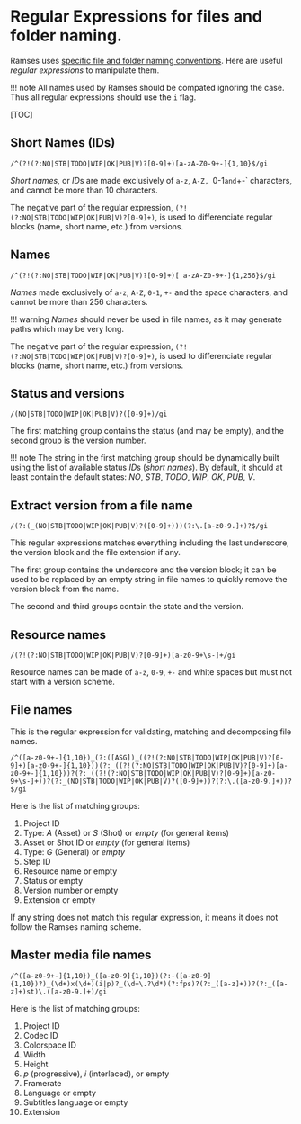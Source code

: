 # Regular Expressions for files and folder naming.

Ramses uses [specific file and folder naming conventions](../../components/files/naming.md). Here are useful *regular expressions* to manipulate them.

!!! note
    All names used by Ramses should be compated ignoring the case. Thus all regular expressions should use the `i` flag.

[TOC]

## Short Names (IDs)

    /^(?!(?:NO|STB|TODO|WIP|OK|PUB|V)?[0-9]+)[a-zA-Z0-9+-]{1,10}$/gi

*Short names*, or *ID*s are made exclusively of `a-z`, `A-Z, `0-1` and `+-` characters, and cannot be more than 10 characters.

The negative part of the regular expression, `(?!(?:NO|STB|TODO|WIP|OK|PUB|V)?[0-9]+)`, is used to differenciate regular blocks (name, short name, etc.) from versions.

## Names

    /^(?!(?:NO|STB|TODO|WIP|OK|PUB|V)?[0-9]+)[ a-zA-Z0-9+-]{1,256}$/gi

*Names* made exclusively of `a-z`, `A-Z`, `0-1`, `+-` and the space characters, and cannot be more than 256 characters.

!!! warning
    *Names* should never be used in file names, as it may generate paths which may be very long.

The negative part of the regular expression, `(?!(?:NO|STB|TODO|WIP|OK|PUB|V)?[0-9]+)`, is used to differenciate regular blocks (name, short name, etc.) from versions.


## Status and versions

    /(NO|STB|TODO|WIP|OK|PUB|V)?([0-9]+)/gi

The first matching group contains the status (and may be empty), and the second group is the version number.

!!! note
    The string in the first matching group should be dynamically built using the list of available status *ID*s (*short names*). By default, it should at least contain the default states: *NO*, *STB*, *TODO*, *WIP*, *OK*, *PUB*, *V*.

## Extract version from a file name

    /(?:(_(NO|STB|TODO|WIP|OK|PUB|V)?([0-9]+)))(?:\.[a-z0-9.]+)?$/gi

This regular expressions matches everything including the last underscore, the version block and the file extension if any.

The first group contains the underscore and the version block; it can be used to be replaced by an empty string in file names to quickly remove the version block from the name.

The second and third groups contain the state and the version.

## Resource names

    /(?!(?:NO|STB|TODO|WIP|OK|PUB|V)?[0-9]+)[a-z0-9+\s-]+/gi

Resource names can be made of `a-z`, `0-9`, `+-` and white spaces but must not start with a version scheme.

## File names

This is the regular expression for validating, matching and decomposing file names.

    /^([a-z0-9+-]{1,10})_(?:([ASG])_((?!(?:NO|STB|TODO|WIP|OK|PUB|V)?[0-9]+)[a-z0-9+-]{1,10}))(?:_((?!(?:NO|STB|TODO|WIP|OK|PUB|V)?[0-9]+)[a-z0-9+-]{1,10}))?(?:_((?!(?:NO|STB|TODO|WIP|OK|PUB|V)?[0-9]+)[a-z0-9+\s-]+))?(?:_(NO|STB|TODO|WIP|OK|PUB|V)?([0-9]+))?(?:\.([a-z0-9.]+))?$/gi


Here is the list of matching groups:

1. Project ID
2. Type: *A* (Asset) or *S* (Shot) or *empty* (for general items)
3. Asset or Shot ID or *empty* (for general items)
4. Type: *G* (General) or *empty*
5. Step ID
6. Resource name or empty
7. Status or empty
8. Version number or empty
9. Extension or empty

If any string does not match this regular expression, it means it does not follow the Ramses naming scheme.

## Master media file names

    /^([a-z0-9+-]{1,10})_([a-z0-9]{1,10})(?:-([a-z0-9]{1,10})?)_(\d+)x(\d+)(i|p)?_(\d+\.?\d*)(?:fps)?(?:_([a-z]+))?(?:_([a-z]+)st)\.([a-z0-9.]+)/gi

Here is the list of matching groups:

1. Project ID
2. Codec ID
3. Colorspace ID
4. Width
5. Height
6. *p* (progressive), *i* (interlaced), or empty
7. Framerate
8. Language or empty
9. Subtitles language or empty
10. Extension
